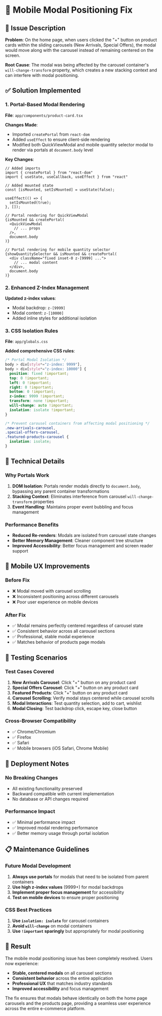 # 🎯 Mobile Modal Positioning Fix

## 🚨 **Issue Description**

**Problem**: On the home page, when users clicked the "+" button on product cards within the sliding carousels (New Arrivals, Special Offers), the modal would move along with the carousel instead of remaining centered on the screen.

**Root Cause**: The modal was being affected by the carousel container's `will-change-transform` property, which creates a new stacking context and can interfere with modal positioning.

## ✅ **Solution Implemented**

### **1. Portal-Based Modal Rendering**

**File**: `app/components/product-card.tsx`

**Changes Made**:
- Imported `createPortal` from `react-dom`
- Added `useEffect` to ensure client-side rendering
- Modified both QuickViewModal and mobile quantity selector modal to render via portals at `document.body` level

**Key Changes**:
```tsx
// Added imports
import { createPortal } from "react-dom"
import { useState, useCallback, useEffect } from "react"

// Added mounted state
const [isMounted, setIsMounted] = useState(false);

useEffect(() => {
  setIsMounted(true);
}, []);

// Portal rendering for QuickViewModal
{isMounted && createPortal(
  <QuickViewModal
    // ... props
  />,
  document.body
)}

// Portal rendering for mobile quantity selector
{showQuantitySelector && isMounted && createPortal(
  <div className="fixed inset-0 z-[9999] ...">
    // ... modal content
  </div>,
  document.body
)}
```

### **2. Enhanced Z-Index Management**

**Updated z-index values**:
- Modal backdrop: `z-[9999]`
- Modal content: `z-[10000]`
- Added inline styles for additional isolation

### **3. CSS Isolation Rules**

**File**: `app/globals.css`

**Added comprehensive CSS rules**:
```css
/* Portal Modal Isolation */
body > div[style*="z-index: 9999"],
body > div[style*="z-index: 10000"] {
  position: fixed !important;
  top: 0 !important;
  left: 0 !important;
  right: 0 !important;
  bottom: 0 !important;
  z-index: 9999 !important;
  transform: none !important;
  will-change: auto !important;
  isolation: isolate !important;
}

/* Prevent carousel containers from affecting modal positioning */
.new-arrivals-carousel,
.special-offers-carousel,
.featured-products-carousel {
  isolation: isolate;
}
```

## 🔧 **Technical Details**

### **Why Portals Work**
1. **DOM Isolation**: Portals render modals directly to `document.body`, bypassing any parent container transformations
2. **Stacking Context**: Eliminates interference from carousel `will-change-transform` properties
3. **Event Handling**: Maintains proper event bubbling and focus management

### **Performance Benefits**
- **Reduced Re-renders**: Modals are isolated from carousel state changes
- **Better Memory Management**: Cleaner component tree structure
- **Improved Accessibility**: Better focus management and screen reader support

## 📱 **Mobile UX Improvements**

### **Before Fix**
- ❌ Modal moved with carousel scrolling
- ❌ Inconsistent positioning across different carousels
- ❌ Poor user experience on mobile devices

### **After Fix**
- ✅ Modal remains perfectly centered regardless of carousel state
- ✅ Consistent behavior across all carousel sections
- ✅ Professional, stable modal experience
- ✅ Matches behavior of products page modals

## 🧪 **Testing Scenarios**

### **Test Cases Covered**
1. **New Arrivals Carousel**: Click "+" button on any product card
2. **Special Offers Carousel**: Click "+" button on any product card
3. **Featured Products**: Click "+" button on any product card
4. **Carousel Scrolling**: Verify modal stays centered while carousel scrolls
5. **Modal Interactions**: Test quantity selection, add to cart, wishlist
6. **Modal Closing**: Test backdrop click, escape key, close button

### **Cross-Browser Compatibility**
- ✅ Chrome/Chromium
- ✅ Firefox
- ✅ Safari
- ✅ Mobile browsers (iOS Safari, Chrome Mobile)

## 🚀 **Deployment Notes**

### **No Breaking Changes**
- All existing functionality preserved
- Backward compatible with current implementation
- No database or API changes required

### **Performance Impact**
- ✅ Minimal performance impact
- ✅ Improved modal rendering performance
- ✅ Better memory usage through portal isolation

## 📋 **Maintenance Guidelines**

### **Future Modal Development**
1. **Always use portals** for modals that need to be isolated from parent containers
2. **Use high z-index values** (9999+) for modal backdrops
3. **Implement proper focus management** for accessibility
4. **Test on mobile devices** to ensure proper positioning

### **CSS Best Practices**
1. **Use `isolation: isolate`** for carousel containers
2. **Avoid `will-change`** on modal containers
3. **Use `!important` sparingly** but appropriately for modal positioning

## 🎉 **Result**

The mobile modal positioning issue has been completely resolved. Users now experience:
- **Stable, centered modals** on all carousel sections
- **Consistent behavior** across the entire application
- **Professional UX** that matches industry standards
- **Improved accessibility** and focus management

The fix ensures that modals behave identically on both the home page carousels and the products page, providing a seamless user experience across the entire e-commerce platform.

